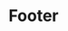 ---
title: Footer
pageOptions:
  noIndex: true
routable: false
visible: false
expires: 0
sitemap:
   ignore: true
# do not change taxonomy definition
# unique category is an identifier in templates/partials/footer.html.twig
taxonomy:
   tag: 'unique-footer'

# custom fields
social:
  headline: Newsletter
  byline:
    # (values) bold | italic | uppercase | normal-case | small
    class: 'normal-case'
    text: Dreimal im Jahr Nachrichten und Berichte aus den Netzwerken per <span class="nowrap">E-Mail</span>.
  button:
    # (values) bold | italic | uppercase | normal-case | small | normal
    class: 'normal icon fa-envelope-o'
    text: 'Jetzt anmelden'
    url: 'https://newsletter.juedisch.info'
  # items:
    # -
      # title: YouTube
      # icon: fa fa-youtube-play
      # url: '#'
    # -
      # title: Facebook
      # icon: fa fa-facebook
      # url: '#'
    # -
      # title: Tickets
      # icon: fa fa-ticket
      # icon: fa fa-tags
      # url: '#'
  legal:
    credits:
      title: 'Freie Inhalte'
      id: '#frei'
    privacy:
      title: 'Datenschutz'
      id: '#datenschutz'
    notice:
      title: 'Impressum'
    #  id: ''
---
